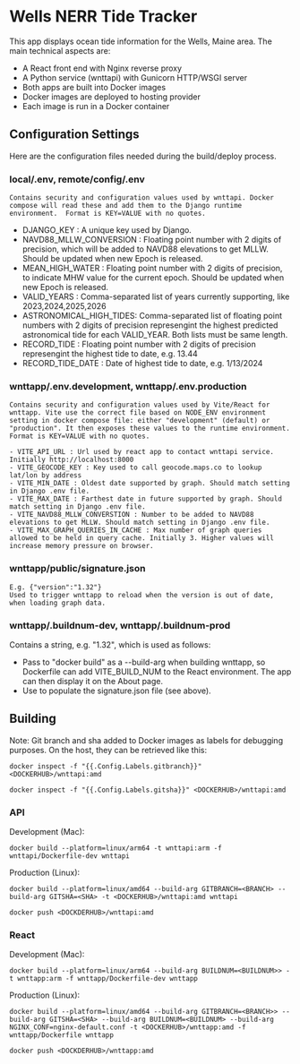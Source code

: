 # Wells NERR Tide Tracker

This app displays ocean tide information for the Wells, Maine area. The main technical aspects are:

-   A React front end with Nginx reverse proxy
-   A Python service (wnttapi) with Gunicorn HTTP/WSGI server
-   Both apps are built into Docker images
-   Docker images are deployed to hosting provider
-   Each image is run in a Docker container

## Configuration Settings

Here are the configuration files needed during the build/deploy process.

### local/.env, remote/config/.env

    Contains security and configuration values used by wnttapi. Docker compose will read these and add them to the Django runtime environment.  Format is KEY=VALUE with no quotes.

-   DJANGO_KEY : A unique key used by Django.
-   NAVD88_MLLW_CONVERSION : Floating point number with 2 digits of precision, which will be added to NAVD88 elevations to get MLLW. Should be updated when new Epoch is released.
-   MEAN_HIGH_WATER : Floating point number with 2 digits of precision, to indicate MHW value for the current epoch. Should be updated when new Epoch is released.
-   VALID_YEARS : Comma-separated list of years currently supporting, like 2023,2024,2025,2026
-   ASTRONOMICAL_HIGH_TIDES: Comma-separated list of floating point numbers with 2 digits of precision represengint the highest predicted astronomical tide for each VALID_YEAR. Both lists must be same length.
-   RECORD_TIDE : Floating point number with 2 digits of precision represengint the highest tide to date, e.g. 13.44
-   RECORD_TIDE_DATE : Date of highest tide to date, e.g. 1/13/2024

### wnttapp/.env.development, wnttapp/.env.production

    Contains security and configuration values used by Vite/React for wnttapp. Vite use the correct file based on NODE_ENV environment setting in docker compose file: either "development" (default) or "production". It then exposes these values to the runtime environment. Format is KEY=VALUE with no quotes.

    - VITE_API_URL : Url used by react app to contact wnttapi service. Initially http://localhost:8000
    - VITE_GEOCODE_KEY : Key used to call geocode.maps.co to lookup lat/lon by address
    - VITE_MIN_DATE : Oldest date supported by graph. Should match setting in Django .env file.
    - VITE_MAX_DATE : Farthest date in future supported by graph. Should match setting in Django .env file.
    - VITE_NAVD88_MLLW_CONVERSTION : Number to be added to NAVD88 elevations to get MLLW. Should match setting in Django .env file.
    - VITE_MAX_GRAPH_QUERIES_IN_CACHE : Max number of graph queries allowed to be held in query cache. Initially 3. Higher values will increase memory pressure on browser.

### wnttapp/public/signature.json

    E.g. {"version":"1.32"}
    Used to trigger wnttapp to reload when the version is out of date, when loading graph data.

### wnttapp/.buildnum-dev, wnttapp/.buildnum-prod

Contains a string, e.g. "1.32", which is used as follows:

-   Pass to "docker build" as a --build-arg when building wnttapp, so Dockerfile can add VITE_BUILD_NUM to the React environment. The app can then display it on the About page.
-   Use to populate the signature.json file (see above).

## Building

Note: Git branch and sha added to Docker images as labels for debugging purposes. On the host, they can be retrieved like this:

`docker inspect -f "{{.Config.Labels.gitbranch}}" <DOCKERHUB>/wnttapi:amd`

`docker inspect -f "{{.Config.Labels.gitsha}}" <DOCKERHUB>/wnttapi:amd`

### API

Development (Mac):

`docker build --platform=linux/arm64 -t wnttapi:arm -f wnttapi/Dockerfile-dev wnttapi`

Production (Linux):

`docker build --platform=linux/amd64 --build-arg GITBRANCH=<BRANCH> --build-arg GITSHA=<SHA> -t <DOCKERHUB>/wnttapi:amd wnttapi`

`docker push <DOCKDERHUB>/wnttapi:amd`

### React

Development (Mac):

`docker build --platform=linux/arm64 --build-arg BUILDNUM=<BUILDNUM>> -t wnttapp:arm -f wnttapp/Dockerfile-dev wnttapp`

Production (Linux):

`docker build --platform=linux/amd64 --build-arg GITBRANCH=<BRANCH>> --build-arg GITSHA=<SHA> --build-arg BUILDNUM=<BUILDNUM> --build-arg NGINX_CONF=nginx-default.conf -t <DOCKERHUB>/wnttapp:amd -f wnttapp/Dockerfile wnttapp`

`docker push <DOCKDERHUB>/wnttapp:amd`
